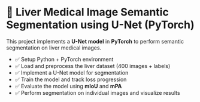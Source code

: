 # 🧠 Liver Medical Image Semantic Segmentation using U-Net (PyTorch)

This project implements a **U-Net model** in **PyTorch** to perform semantic segmentation on liver medical images. 

- ✅ Setup Python + PyTorch environment
- ✅ Load and preprocess the liver dataset (400 images + labels)
- ✅ Implement a U-Net model for segmentation
- ✅ Train the model and track loss progression
- ✅ Evaluate the model using **mIoU** and **mPA**
- ✅ Perform segmentation on individual images and visualize results


